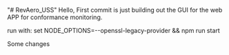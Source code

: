 "# RevAero_USS" 
Hello,
First commit is just building out the GUI for the web APP for conformance monitoring.

run with:
set NODE_OPTIONS=--openssl-legacy-provider && npm run start

Some changes